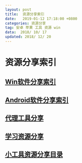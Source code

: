 ```yaml
---
layout: post
title:  资源分享索引
date:   2019-01-12 17:18:00 +0800
categories: 资源分享
tag: 安卓 苹果 工具 资源 win
data:  2018/ 10/ 17
updated: 2018/ 12/ 20
---
```



# 资源分享索引

## [Win软件分享索引](https://blog.csdn.net/qq923132714/article/details/83108491 "Win软件分享索引")

## [Android软件分享索引](https://blog.csdn.net/qq923132714/article/details/83059823 "Android软件分享索引")

## [代理工具分享](https://blog.csdn.net/qq923132714/article/details/81607905 "代理工具分享")

## [学习资源分享](https://blog.csdn.net/qq923132714/article/details/85119757 "学习资源分享")

## [小工具资源分享目录](https://blog.csdn.net/qq923132714/article/details/86247202 "小工具资源分享目录")

